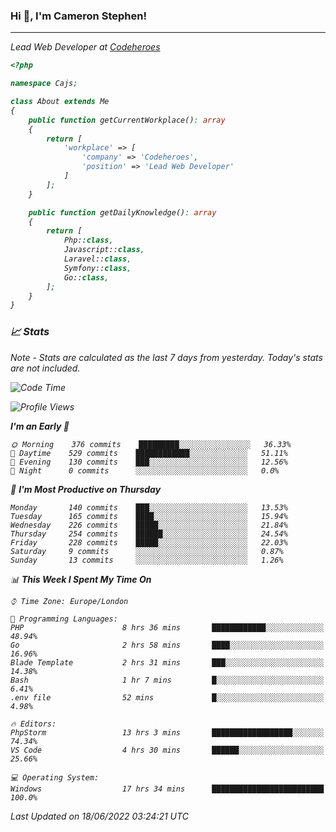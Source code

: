 ### Hi 👋, I'm Cameron Stephen!
<hr>
<p><em>Lead Web Developer at <a href="https://codeheroes.co.uk">Codeheroes</a></p>


```php
<?php

namespace Cajs;

class About extends Me
{
    public function getCurrentWorkplace(): array
    {
        return [
            'workplace' => [
                'company' => 'Codeheroes',
                'position' => 'Lead Web Developer'
            ]
        ];
    }

    public function getDailyKnowledge(): array
    {
        return [
            Php::class,
            Javascript::class,
            Laravel::class,
            Symfony::class,
            Go::class,
        ];
    }
}
```

### 📈 Stats
<p><em>Note - Stats are calculated as the last 7 days from yesterday. Today's stats are not included.</em></p>


<!--START_SECTION:waka-->
![Code Time](http://img.shields.io/badge/Code%20Time-2%2C947%20hrs%2056%20mins-blue)

![Profile Views](http://img.shields.io/badge/Profile%20Views-0-blue)

**I'm an Early 🐤** 

```text
🌞 Morning    376 commits    █████████░░░░░░░░░░░░░░░░   36.33% 
🌆 Daytime    529 commits    ████████████░░░░░░░░░░░░░   51.11% 
🌃 Evening    130 commits    ███░░░░░░░░░░░░░░░░░░░░░░   12.56% 
🌙 Night      0 commits      ░░░░░░░░░░░░░░░░░░░░░░░░░   0.0%

```
📅 **I'm Most Productive on Thursday** 

```text
Monday       140 commits    ███░░░░░░░░░░░░░░░░░░░░░░   13.53% 
Tuesday      165 commits    ████░░░░░░░░░░░░░░░░░░░░░   15.94% 
Wednesday    226 commits    █████░░░░░░░░░░░░░░░░░░░░   21.84% 
Thursday     254 commits    ██████░░░░░░░░░░░░░░░░░░░   24.54% 
Friday       228 commits    █████░░░░░░░░░░░░░░░░░░░░   22.03% 
Saturday     9 commits      ░░░░░░░░░░░░░░░░░░░░░░░░░   0.87% 
Sunday       13 commits     ░░░░░░░░░░░░░░░░░░░░░░░░░   1.26%

```


📊 **This Week I Spent My Time On** 

```text
⌚︎ Time Zone: Europe/London

💬 Programming Languages: 
PHP                      8 hrs 36 mins       ████████████░░░░░░░░░░░░░   48.94% 
Go                       2 hrs 58 mins       ████░░░░░░░░░░░░░░░░░░░░░   16.96% 
Blade Template           2 hrs 31 mins       ███░░░░░░░░░░░░░░░░░░░░░░   14.38% 
Bash                     1 hr 7 mins         █░░░░░░░░░░░░░░░░░░░░░░░░   6.41% 
.env file                52 mins             █░░░░░░░░░░░░░░░░░░░░░░░░   4.98%

🔥 Editors: 
PhpStorm                 13 hrs 3 mins       ██████████████████░░░░░░░   74.34% 
VS Code                  4 hrs 30 mins       ██████░░░░░░░░░░░░░░░░░░░   25.66%

💻 Operating System: 
Windows                  17 hrs 34 mins      █████████████████████████   100.0%

```


 Last Updated on 18/06/2022 03:24:21 UTC
<!--END_SECTION:waka-->
